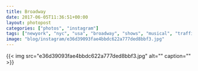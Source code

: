 ```yaml
---
title: Broadway
date: 2017-06-05T11:36:51+00:00
layout: photopost
categories: ["photos", "instagram"]
tags: ["newyork", "nyc", "usa", "broadway", "shows", "musical", "traffic"]
image: "blog/instagram/e36d39093fae4bbdc622a777ded8bbf3.jpg"
---
```


{{< img src="e36d39093fae4bbdc622a777ded8bbf3.jpg" alt="" caption="" >}}




